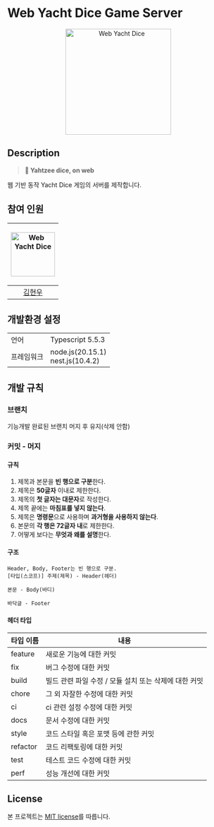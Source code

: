 # Web Yacht Dice Game Server

<p align="center">
  <a href="http://nestjs.com/" target="blank"><img src="https://avatars.githubusercontent.com/u/175118253?s=400&u=803954961ff2170fd8b61dabe3079008d21b56db&v=4" width="240" alt="Web Yacht Dice" /></a>
</p>

## Description

> __🎲 Yahtzee dice, on web__

웹 기반 동작 Yacht Dice 게임의 서버를 제작합니다.

## 참여 인원

|<p align="center"><a href="https://github.com/qualificationalitated" target="blank"><img src="https://avatars.githubusercontent.com/u/49204934?v=4" width="100" alt="Web Yacht Dice" /></a></p>|
|:-:|
|[김현우](https://github.com/qualificationalitated)|

## 개발환경 설정

|||
|-|-|
|언어|Typescript 5.5.3|
|프레임워크|node.js(20.15.1) <br> nest.js(10.4.2)|

## 개발 규칙

### 브랜치

기능개발 완료된 브랜치 머지 후 유지(삭제 안함)

### 커밋 - 머지

#### 규칙

1. 제목과 본문을 **빈 행으로 구분**한다.
2. 제목은 **50글자** 이내로 제한한다.
3. 제목의 **첫 글자는 대문자**로 작성한다.
4. 제목 끝에는 **마침표를 넣지 않는다**.
5. 제목은 **명령문**으로 사용하며 **과거형을 사용하지 않는다**.
6. 본문의 **각 행은 72글자 내**로 제한한다.
7. 어떻게 보다는 **무엇과 왜를 설명**한다.

#### 구조

```text
Header, Body, Footer는 빈 행으로 구분.
[타입(스코프)] 주제(제목) - Header(헤더)

본문 - Body(바디)

바닥글 - Footer
```

#### 헤더 타입

| 타입 이름 | 내용 |
| --- | --- |
| feature | 새로운 기능에 대한 커밋 |
| fix | 버그 수정에 대한 커밋 |
| build | 빌드 관련 파일 수정 / 모듈 설치 또는 삭제에 대한 커밋 |
| chore | 그 외 자잘한 수정에 대한 커밋 |
| ci | ci 관련 설정 수정에 대한 커밋 |
| docs | 문서 수정에 대한 커밋 |
| style | 코드 스타일 혹은 포맷 등에 관한 커밋 |
| refactor | 코드 리팩토링에 대한 커밋 |
| test | 테스트 코드 수정에 대한 커밋 |
| perf | 성능 개선에 대한 커밋 |

## License

본 프로젝트는 [MIT license](LICENSE.txt)를 따릅니다.
